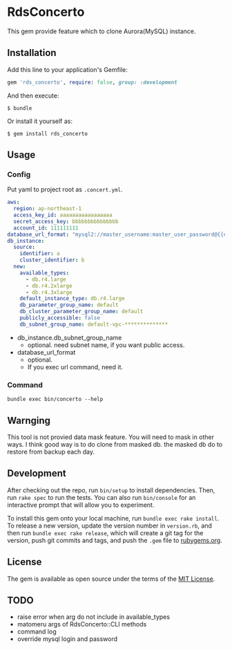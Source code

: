 # RdsConcerto

This gem provide feature which to clone Aurora(MySQL) instance.

## Installation

Add this line to your application's Gemfile:

```ruby
gem 'rds_concerto', require: false, group: :development
```

And then execute:

    $ bundle

Or install it yourself as:

    $ gem install rds_concerto

## Usage
### Config
Put yaml to project root as `.concert.yml`.

```yaml
aws:
  region: ap-northeast-1
  access_key_id: aaaaaaaaaaaaaaaaa
  secret_access_key: bbbbbbbbbbbbbbb
  account_id: 111111111
database_url_format: "mysql2://master_username:master_user_password@{{endpoint}}/your_db_name?pool=5"
db_instance:
  source:
    identifier: a
    cluster_identifier: b
  new:
    available_types:
      - db.r4.large
      - db.r4.2xlarge
      - db.r4.3xlarge
    default_instance_type: db.r4.large
    db_parameter_group_name: default
    db_cluster_parameter_group_name: default
    publicly_accessible: false
    db_subnet_group_name: default-vpc-**************
```

* db_instance.db_subnet_group_name
  * optional. need subnet name, if you want public access.
* database_url_format
  * optional.
  * If you exec url command, need it.

### Command
```shell
bundle exec bin/concerto --help
```

## Warnging

This tool is not provied data mask feature. You will need to mask in other ways.
I think good way is to do clone from masked db. the masked db do to restore from backup each day.

## Development

After checking out the repo, run `bin/setup` to install dependencies. Then, run `rake spec` to run the tests. You can also run `bin/console` for an interactive prompt that will allow you to experiment.

To install this gem onto your local machine, run `bundle exec rake install`. To release a new version, update the version number in `version.rb`, and then run `bundle exec rake release`, which will create a git tag for the version, push git commits and tags, and push the `.gem` file to [rubygems.org](https://rubygems.org).


## License

The gem is available as open source under the terms of the [MIT License](https://opensource.org/licenses/MIT).

## TODO
* raise error when arg do not include in available_types
* matomeru args of RdsConcerto::CLI methods
* command log
* override mysql login and password
